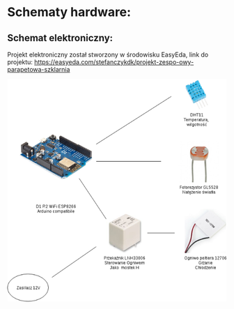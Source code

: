 # Schematy hardware:

## Schemat elektroniczny:

Projekt elektroniczny został stworzony w środowisku EasyEda, link do projektu:
https://easyeda.com/stefanczykdk/projekt-zespo-owy-parapetowa-szklarnia 

![Alt text](Schemat_blokowy_hardware.png?raw=true "Title")
